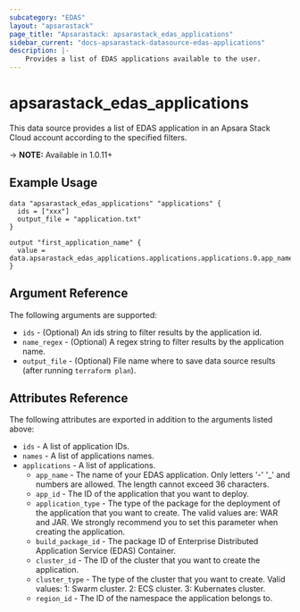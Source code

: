```yaml
---
subcategory: "EDAS"
layout: "apsarastack"
page_title: "Apsarastack: apsarastack_edas_applications"
sidebar_current: "docs-apsarastack-datasource-edas-applications"
description: |-
    Provides a list of EDAS applications available to the user.
---
```


# apsarastack\_edas\_applications

This data source provides a list of EDAS application in an Apsara Stack Cloud account according to the specified filters.

-> **NOTE:** Available in 1.0.11+

## Example Usage

```
data "apsarastack_edas_applications" "applications" {
  ids = ["xxx"]
  output_file = "application.txt"
}

output "first_application_name" {
  value = data.apsarastack_edas_applications.applications.applications.0.app_name
}
```

## Argument Reference

The following arguments are supported:

* `ids` - (Optional) An ids string to filter results by the application id. 
* `name_regex` - (Optional) A regex string to filter results by the application name. 
* `output_file` - (Optional) File name where to save data source results (after running `terraform plan`).

## Attributes Reference

The following attributes are exported in addition to the arguments listed above:
* `ids` - A list of application IDs.
* `names` - A list of applications names.
* `applications` - A list of applications.
  * `app_name` - The name of your EDAS application. Only letters '-' '_' and numbers are allowed. The length cannot exceed 36 characters.
  * `app_id` - The ID of the application that you want to deploy.
  * `application_type` - The type of the package for the deployment of the application that you want to create. The valid values are: WAR and JAR. We strongly recommend you to set this parameter when creating the application.
  * `build_package_id` - The package ID of Enterprise Distributed Application Service (EDAS) Container.
  * `cluster_id` - The ID of the cluster that you want to create the application.
  * `cluster_type` -  The type of the cluster that you want to create. Valid values: 1: Swarm cluster. 2: ECS cluster. 3: Kubernates cluster.
  * `region_id` - The ID of the namespace the application belongs to.

